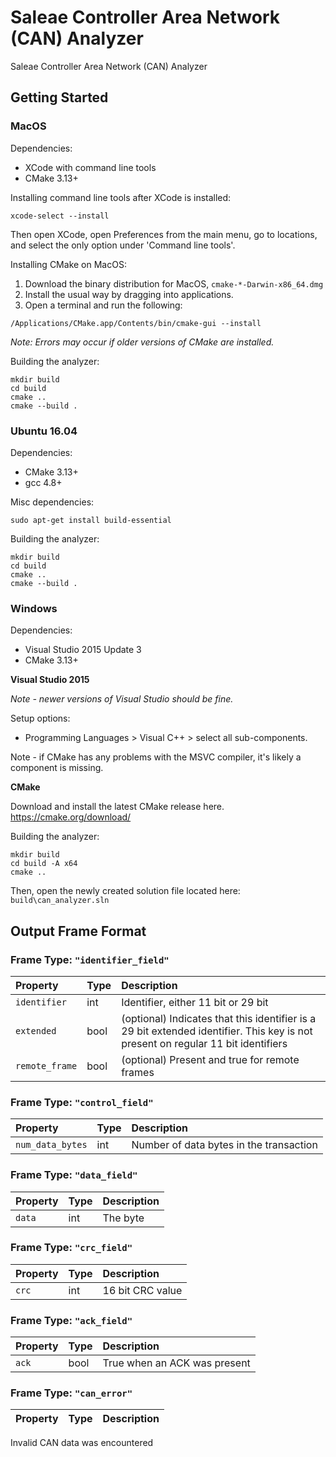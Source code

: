 # Saleae Controller Area Network (CAN) Analyzer

Saleae Controller Area Network (CAN) Analyzer

## Getting Started

### MacOS

Dependencies:
- XCode with command line tools
- CMake 3.13+

Installing command line tools after XCode is installed:
```
xcode-select --install
```

Then open XCode, open Preferences from the main menu, go to locations, and select the only option under 'Command line tools'.

Installing CMake on MacOS:

1. Download the binary distribution for MacOS, `cmake-*-Darwin-x86_64.dmg`
2. Install the usual way by dragging into applications.
3. Open a terminal and run the following:
```
/Applications/CMake.app/Contents/bin/cmake-gui --install
```
*Note: Errors may occur if older versions of CMake are installed.*

Building the analyzer:
```
mkdir build
cd build
cmake ..
cmake --build .
```

### Ubuntu 16.04

Dependencies:
- CMake 3.13+
- gcc 4.8+

Misc dependencies:

```
sudo apt-get install build-essential
```

Building the analyzer:
```
mkdir build
cd build
cmake ..
cmake --build .
```

### Windows

Dependencies:
- Visual Studio 2015 Update 3
- CMake 3.13+

**Visual Studio 2015**

*Note - newer versions of Visual Studio should be fine.*

Setup options:
- Programming Languages > Visual C++ > select all sub-components.

Note - if CMake has any problems with the MSVC compiler, it's likely a component is missing.

**CMake**

Download and install the latest CMake release here.
https://cmake.org/download/

Building the analyzer:
```
mkdir build
cd build -A x64
cmake ..
```

Then, open the newly created solution file located here: `build\can_analyzer.sln`


## Output Frame Format
  
### Frame Type: `"identifier_field"`

| Property | Type | Description |
| :--- | :--- | :--- |
| `identifier` | int | Identifier, either 11 bit or 29 bit |
| `extended` | bool | (optional) Indicates that this identifier is a 29 bit extended identifier. This key is not present on regular 11 bit identifiers |
| `remote_frame` | bool | (optional) Present and true for remote frames |

### Frame Type: `"control_field"`

| Property | Type | Description |
| :--- | :--- | :--- |
| `num_data_bytes` | int | Number of data bytes in the transaction |

### Frame Type: `"data_field"`

| Property | Type | Description |
| :--- | :--- | :--- |
| `data` | int | The byte |

### Frame Type: `"crc_field"`

| Property | Type | Description |
| :--- | :--- | :--- |
| `crc` | int | 16 bit CRC value |

### Frame Type: `"ack_field"`

| Property | Type | Description |
| :--- | :--- | :--- |
| `ack` | bool | True when an ACK was present |

### Frame Type: `"can_error"`

| Property | Type | Description |
| :--- | :--- | :--- |


Invalid CAN data was encountered

